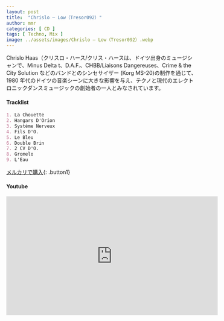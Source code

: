 ```yaml
---
layout: post
title:  "Chrislo – Low（Tresor092）"
author: mmr
categories: [ CD ]
tags: [ Techno, Mix ]
image: ../assets/images/Chrislo – Low（Tresor092）.webp
---
```


Chrislo Haas（クリスロ・ハース/クリス・ハースは、ドイツ出身のミュージシャンで、Minus Delta t、D.A.F.、CHBB/Liaisons Dangereuses、Crime & the City Solution などのバンドとのシンセサイザー (Korg MS-20)の制作を通じて、1980 年代のドイツの音楽シーンに大きな影響を与え、テクノと現代のエレクトロニックダンスミュージックの創始者の一人とみなされています。

#### Tracklist
```md
1. La Chouette
2. Hangars D'Orion
3. Système Nerveux
4. Fils D'O.
5. Le Bleu
6. Double Brin
7. 2 CV D'O.
8. Gromelo
9. L'Eau
```

[メルカリで購入](https://jp.mercari.com/item/m45327854456?afid=6142608987){: .button1}

#### Youtube
<iframe width="560" height="315" src="https://www.youtube.com/embed/y2XjC1_VbIs?si=IVJ0kMUlXYkRKvhX" title="YouTube video player" frameborder="0" allow="accelerometer; autoplay; clipboard-write; encrypted-media; gyroscope; picture-in-picture; web-share" referrerpolicy="strict-origin-when-cross-origin" allowfullscreen></iframe>